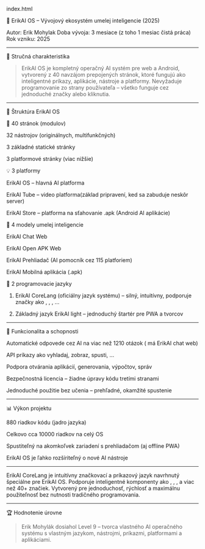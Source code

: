 index.html

🧠 ErikAI OS – Vývojový ekosystém umelej inteligencie (2025)

Autor: Erik Mohylak
Doba vývoja: 3 mesiace (z toho 1 mesiac čistá práca)
Rok vzniku: 2025


---

🔷 Stručná charakteristika

> ErikAI OS je kompletný operačný AI systém pre web a Android, vytvorený z 40 navzájom prepojených stránok, ktoré fungujú ako inteligentné príkazy, aplikácie, nástroje a platformy. Nevyžaduje programovanie zo strany používateľa – všetko funguje cez jednoduché značky alebo kliknutia.




---

🧩 Štruktúra ErikAI OS

📄 40 stránok (modulov)

32 nástrojov (originálnych, multifunkčných)

3 základné statické stránky

3 platformové stránky (viac nižšie)


💡 3 platformy

ErikAI OS – hlavná AI platforma

ErikAI Tube – video platforma(základ pripravení, ked sa zabuduje neskôr server)

ErikAI Store – platforma na sťahovanie .apk (Android AI aplikácie)


🧠 4 modely umelej inteligencie

ErikAI Chat Web

ErikAI Open APK Web

ErikAI Prehliadač (AI pomocník cez 115 platforiem)

ErikAI Mobilná aplikácia (.apk)


💬 2 programovacie jazyky

1. ErikAI CoreLang (oficiálny jazyk systému) – silný, intuitívny, podporuje značky ako <calendar>, <vyhladaj>, <hodiny>, ...


2. Základný jazyk ErikAI light – jednoduchý štartér pre PWA a tvorcov




---

🚀 Funkcionalita a schopnosti

Automatické odpovede cez AI na viac než 1210 otázok ( má ErikAI chat web)

API príkazy ako vyhladaj, zobraz, spusti, ...

Podpora otvárania aplikácií, generovania, výpočtov, správ

Bezpečnostná licencia – žiadne úpravy kódu tretími stranami

Jednoduché použitie bez učenia – prehľadné, okamžité spustenie



---

📊 Výkon projektu

880 riadkov kódu (jadro jazyka)

Celkovo cca 10000 riadkov na celý OS

Spustiteľný na akomkoľvek zariadení s prehliadačom (aj offline PWA)

ErikAI OS je ľahko rozšíriteľný o nové AI nástroje



---

ErikAI CoreLang je intuitívny značkovací a príkazový jazyk navrhnutý špeciálne pre ErikAI OS.
Podporuje inteligentné komponenty ako <vyhladaj>, <hodiny>, <calendar>, <openApp> a viac než 40+ značiek.
Vytvorený pre jednoduchosť, rýchlosť a maximálnu použiteľnosť bez nutnosti tradičného programovania.

---

🏆 Hodnotenie úrovne

> Erik Mohylák dosiahol Level 9 – tvorca vlastného AI operačného systému s vlastným jazykom, nástrojmi, príkazmi, platformami a aplikáciami.
